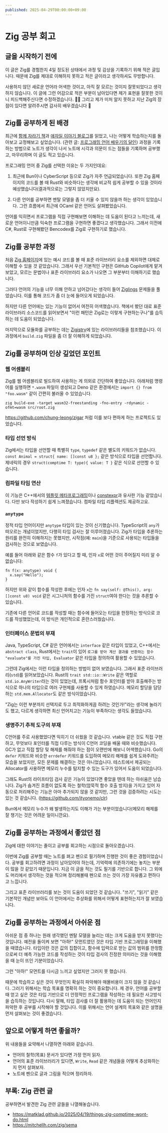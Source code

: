 ```yaml
---
published: 2025-04-29T00:00:00+09:00
---
```


Zig 공부 회고
===========

## 글을 시작하기 전에

이 글은 Zig를 경험한지 4일 정도된 상태에서 과정 및 감상을 기록하기 위해 적은
글입니다. 때문에 Zig를 제대로 이해하지 못하고 적은 글이라고 생각하셔도
무방합니다.

사용하지 않던 새로운 언어라 어색한 것이고, 아직 잘 모르는 것이지 잘못되었다고
생각하지 않습니다. 이 글에 그런 어감으로 적은 부분이 남아있다면 제가 표현을
잘못한 것이니 피드백해주신다면 수정하겠습니다. 🙇‍♂️ 그리고 제가 미처 알지 못하고
지난 Zig의 장점이 있다면 알려주시면 감사히 배우겠습니다 🙏

## Zig를 공부하게 된 배경

최근에 [함께 자라기 책](https://product.kyobobook.co.kr/detail/S000001033071)과
[애자일 이야기 블로그](https://agilestory.blog)를 읽었고, 나는 어떻게
학습하는지를 돌아보고 교정해보고 싶었습니다. (관련 글:
[프로그래밍 언어 배우기의 달인](https://agilestory.blog/5664879)) 과정을
기록하는 방법으로 노트가 생각이 나서 노트에 시각과 의문이 드는 점들을 기록하며
공부했고, 마무리하며 이 글도 적고 있습니다.

프로그래밍 언어 중 Zig를 선택한 이유는 두 가지인데요:

1. 최근에 Bun이나 CyberScript 등으로 Zig가 자주 언급되었습니다. 또한 Zig
   홈페이지의 코드를 볼 때 Rust와 비슷하다는 생각에 비교적 쉽게 공부할 수 있을
   것이라 예상했습니다(결과적으로는 그렇지 않았지만요).

2. 다른 언어를 공부하면 멘탈 모델을 좀 더 키울 수 있지 않을까 하는 생각이
   있었습니다. 그런 흐름에서 최근에 OCaml 같은 언어도 살펴봤었습니다.

언어를 익히면서 프로그램을 직접 구현해보면 이해하는 데 도움이 된다고 느끼는데,
새로운 언어이니만큼 익숙한 프로그램을 구현하면 좋겠다고 생각했습니다. 그래서
이전에 C#, Rust로 구현해봤던 Bencodex를 Zig로 구현하기로 했습니다.

## Zig를 공부한 과정

처음 [Zig 홈페이지](https://ziglang.org/)에 있는 예시 코드를 볼 때 표준
라이브러리 요소를 제외하면 대체로 이해할 수 있을 것 같았습니다. 그래서 우선
기본적인 구현은 GitHub Copilot에게 맡겨보았고, 모르는 문법이나 표준 라이브러리
요소가 나오면 그 부분부터 이해하기로 했습니다.

그러다 언어의 기능을 너무 이해 안하고 넘어갔다는 생각이 들어
[Ziglings](https://codeberg.org/ziglings/exercises/#ziglings) 문제들을
풀었습니다. 이를 통해 코드가 좀 더 눈에 들어오게 되었습니다.

하지만 다른 언어에는 있는 기능이 없어서 여전히 어색했습니다. 책에서 봤던 대로
표준 라이브러리 소스코드를 읽어보면서 "이런 패턴은 Zig로는 이렇게
구현하는구나"를 습득하는 데 도움이 되었습니다.

마지막으로 모듈화를 공부하는 데는 [Zigistry](https://zigistry.dev)에 있는
라이브러리들을 참조했습니다. 이 과정에서 `build.zig` 파일을 좀 더 잘 이해하게
되었습니다.

## Zig를 공부하며 인상 깊었던 포인트

### 웹 어셈블리

Zig를 웹 어셈블리로 빌드하여 사용하는 게 의외로 간단하여 좋았습니다. 아래처럼
명령어를 실행하면 `*.wasm` 파일이 생성되고 Deno 같은 환경에서는
`import {} from "foo.wasm"` 같이 간편히 불러올 수 있었습니다.

```
zig build-exe -target wasm32-freestanding -fno-entry -rdynamic -ofmt=wasm src/root.zig
```

<https://github.com/chung-leong/zigar> 처럼 이를 보다 편하게 하는 프로젝트도
있었습니다.

### 타입 선언 방식

Zig에서는 타입을 선언할 때 특별히 `type`, `typedef` 같은 별도의 키워드가
없습니다. `const Animal = struct{ name: []const u8 };` 같은 방식으로 타입을
선언합니다. 제네릭의 경우 `struct(comptime T: type){ value: T }` 같은 식으로
선언할 수 있습니다.

### 컴파일 타임 연산

이 기능은 C++에서의
[템플릿 메타프로그래밍](https://ko.wikipedia.org/wiki/%ED%85%9C%ED%94%8C%EB%A6%BF_%EB%A9%94%ED%83%80%ED%94%84%EB%A1%9C%EA%B7%B8%EB%9E%98%EB%B0%8D)이나
[constexpr](https://en.cppreference.com/w/cpp/language/constexpr)과 유사한 기능
같았습니다. 다만 보다 작성하기 쉽게 느껴졌습니다. 컴파일 타입 리플렉션도
제공하고요.

### `anytype`

정적 타입 언어이지만 `anytype` 타입이 있는 것이 신기했습니다. TypeScript의
`any`가 떠오르는 개념이었지만, 다행히 타입 검사는 잘 이루어졌습니다. Zig가
타입을 추론하는 원리를 완전히 이해하지는 못했지만, 시작점(예: `main`)을 기준으로
사용되는 타입들을 검사하는 것으로 보였습니다.

예를 들어 아래와 같은 함수 `f`가 있다고 할 때, 인자 `x`로 어떤 것이 주어질지
미리 알 수 없습니다:

```zig
fn f(x: anytype) void {
  x.say("Hello");
}
```

하지만 위와 같이 함수를 작성한 후에는 인자 `x`는
`fn say(self: @This(), arg: []const u8) void` 같은 시그니처의 함수를 가진
`struct`여야 한다는 것을 추론할 수 있습니다.

기존에 다른 언어로 코드를 작성할 때는 함수에 들어오는 타입을 한정하는 방식으로
코드를 작성했었는데, 이 방식은 개인적으로 혼란스러웠습니다.

### 인터페이스 문법의 부재

Java, TypeScript, C# 같은 언어에서는 `interface` 같은 타입이 있었고, C++에서는
`abstract class`, Rust에서는 `trait`이 있어
`로그를 받아 계산 결과를 반환하는 함수 "evaluate"를 가진 타입, Evaluator` 같은
타입을 정의하여 활용할 수 있었습니다.

그런데 Zig에서는 이런 타입을 정의하는 방법이 없어 보였습니다. 그래서 표준
라이브러리(`std`)를 읽어보았습니다. Rust의 `trait std::io::Write` 같은 역할로
`std.io.AnyWriter`라는 것이 있었는데, 프록시처럼 함수 포인터를 받아 호출해주는
방식으로 하나의 타입으로 여러 구현체를 사용할 수 있게 하였습니다. 메모리 할당을
담당하는 `std.mem.Allocator`도 같은 방식이었습니다.

"Zig는 이런 부분까지 선택지로 두고 최적화하게끔 하려는 것인가!"라는 생각에
놀라기도 했고, 다르게 생각하면 최신 언어치고는 기능이 부족하다는 생각도
들었습니다.

### 생명주기 추적 도구의 부재

C언어를 주로 사용했었다면 익히기 더 쉬웠을 것 같습니다. vtable 같은 것도 직접
구현하고, 무엇보다 포인터를 직접 다루는 방식이 C언어 코딩을 배울 때와
비슷했습니다. GC가 없고 직접 할당 및 해제를 해줘야 하는 점이 오랜만에 해보니
어색했습니다. Go의 `defer` 키워드와 비슷한 `errdefer` 키워드를 도입하여 메모리
해제를 쉽게 도와주려는 모습을 보았지만, 모든 문제를 해결하는 것은 아니었습니다.
테스트에서 제공되는 Allocator를 사용하면 메모리 누수를 탐지할 수 있는 도구가
있어서 도움이 되었습니다.

그래도 Rust의 라이프타임 검사 같은 기능이 있었다면 좋았을 텐데 하는 아쉬움은
남습니다. Zig가 숨겨진 흐름이 없도록 하는 철학(암묵적 함수 호출 방지)을 가지고
있어 자동으로 처리해주는 기능은 아마 추가되지 않을 것 같지만, 그런 것을
검증하려는 시도는 있는 것 같습니다. (<https://github.com/ityonemo/clr>)

Bun에서 메모리 누수가 왜 발생하는지도 이해가 가는 부분이었습니다(메모리 해제를
잘 챙기는 것은 어려운 일이니깐요).

## Zig를 공부하는 과정에서 좋았던 점

Zig에 대한 이야기는 줄이고 공부를 회고하는 시점으로 돌아오겠습니다.

이번에 Zig를 공부할 때는 노트를 펴고 펜으로 필기하며 진행한 것이 좋은
경험이었습니다. 공부를 회고하려면 과정이 남아있어야 하는데, 기억력에
의존하기에는 놓치는 부분이 많을 것 같았기 때문입니다. 지금 이 글을 적는 것도
필기를 기반으로 합니다. 그 외에도 머리에서 생각하는 것을 적으며 정리해볼때
펜으로 쓰는 것이 가장 자유롭고 편하다고 느낍니다.

그리고 표준 라이브러리를 보는 것이 도움이 되었던 것 같습니다. "쓰기", "읽기"
같은 기본적인 개념만 보아도 이 언어에서는 추상화를 위해서 어떻게 표현하는지가 잘
보였습니다.

## Zig를 공부하는 과정에서 아쉬운 점

아쉬운 점 중 하나는 원래 생각했던 멘탈 모델을 늘리는 데는 크게 도움을 받지
못했다는 것입니다. 예전을 돌이켜 보면 "아하!" 모먼트였던 것은 타입 기반
프로그래밍을 이해했을 때였습니다. 타입이란 것은 값의 집합이고, 함수에 입력으로
받는 값의 범위를 한정함으로써 더 예측 가능한 코드를 작성하는 것이 타입 검사의
진정한 의미라는 것을 이해했을 때 눈이 뜨인 기분이었습니다.

그런 "아하!" 모먼트를 다시금 느끼고 싶었지만 그러지 못 했습니다.

때문에 학습하고 싶은 것이 무엇인지 확실히 파악해야 매몰비용이 크지 않을 것
같습니다. 그러기 위해서는 학습 목표를 명확히 하는 것이 중요합니다. 제 경우,
언어를 공부할 때 얻고 싶은 것은 타입 기반으로 더 안정적인 프로그램을 작성하는 데
필요한 사고방식을 습득하는 것입니다. 다시 말해, 타입 검사를 더 잘 활용하는 데
도움이 되는 언어인지 파악한 후 공부를 시작해야 할 것입니다. 이를 위해서는 언어
설계의 목표와 같은 설명을 먼저 살펴보는 것이 좋겠습니다.

## 앞으로 어떻게 하면 좋을까?

위 내용들을 요약해서 나열하면 아래와 같습니다.

- 언어의 철학(목표) 문서가 있다면 가정 먼저 읽자.
- 언어의 표준 라이브러리가 있다면, `Write`, `Read` 같은 개념들을 어떻게
  추상화하는지 먼저 살펴보자.
- 노트에 펜으로 글과 그림을 적으며 정리하자.

## 부록: Zig 관련 글

공부하면서 발견한 Zig 관련 글들을 나열해놓습니다.

- <https://matklad.github.io/2025/04/19/things-zig-comptime-wont-do.html>
- <https://mitchellh.com/zig/sema>
